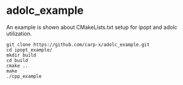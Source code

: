 # adolc_example
An example is shown about CMakeLists.txt setup for ipopt and adolc utilization.

    git clone https://github.com/carp-x/adolc_example.git
    cd ipopt_example/
    mkdir build
    cd build
    cmake ..
    make
    ./cpp_example
